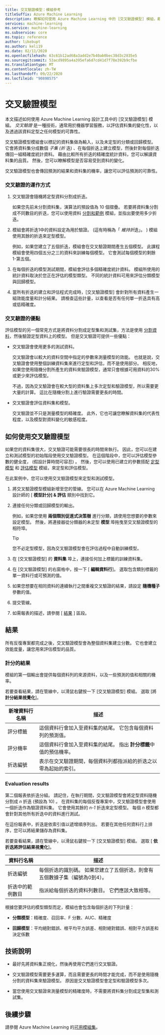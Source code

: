 ```yaml
---
title: 交叉驗證模型：模組參考
titleSuffix: Azure Machine Learning
description: 瞭解如何使用 Azure Machine Learning 中的 [交叉驗證模型] 模組，藉由分割資料來交叉驗證分類或回歸模型的參數估計值。
services: machine-learning
ms.service: machine-learning
ms.subservice: core
ms.topic: reference
author: likebupt
ms.author: keli19
ms.date: 02/11/2020
ms.openlocfilehash: 63c61b12ad68a3add2e7b40ab0bec38d3c2835e5
ms.sourcegitcommit: 53acd9895a4a395efa6d7cd41d7f78e392b9cfbe
ms.translationtype: MT
ms.contentlocale: zh-TW
ms.lasthandoff: 09/22/2020
ms.locfileid: "90898575"
---
```

# <a name="cross-validate-model"></a>交叉驗證模型

本文描述如何使用 Azure Machine Learning 設計工具中的 [交叉驗證模型] 模組。 *交叉驗證* 是一種技術，通常用於機器學習服務，以評估資料集的變化性，以及透過該資料定型之任何模型的可靠性。  

交叉驗證模型模組會以標記的資料集做為輸入，以及未定型的分類或回歸模型。 它會將資料集分成數個 *子集 (折* 迭) 、在每個折迭上建立模型，然後針對每個折迭傳回一組精確度統計資料。 藉由比較所有折迭的精確度統計資料，您可以解讀資料集的品質。 然後，您可以瞭解模型是否容易受到資料的變化。  

交叉驗證模型也會傳回預測的結果和資料集的機率，讓您可以評估預測的可靠性。  

### <a name="how-cross-validation-works"></a>交叉驗證的運作方式

1. 交叉驗證會隨機將定型資料分割成折迭。 

   如果您先前未分割資料集，演算法的預設值為 10 個摺疊。 若要將資料集分割成不同數目的折迭，您可以使用資料 [分割和範例](partition-and-sample.md) 模組，並指出要使用多少折迭。  

2.  模組會將折迭1中的資料設定為用於驗證。  (這有時稱為「 *維持折*迭」。 ) 模組使用其餘的折迭來定型模型。 

    例如，如果您建立了五個折迭，模組會在交叉驗證期間產生五個模型。 此課程模組會使用四個五分之三的資料來訓練每個模型。 它會測試每個模型的剩餘 1-第五個。  

3.  在每個折迭的模型測試期間，模組會評估多個精確度統計資料。 模組所使用的統計資料取決於您正在評估的模型類型。 不同的統計資料可用來評估分類模型與回歸模型。  

4.  當所有折迭的建立和評估程式完成時，[交叉驗證模型] 會針對所有資料產生一組效能度量和計分結果。 請檢查這些計量，以查看是否有任何單一折迭具有高或低精確度。 

### <a name="advantages-of-cross-validation"></a>交叉驗證的優點

評估模型的另一個常見方式是將資料分割成定型集和測試集，方法是使用 [分割資料](split-data.md)，然後驗證定型資料上的模型。 但是交叉驗證可提供一些優點：  

-   交叉驗證會使用更多的測試資料。

    交叉驗證會以較大的資料空間中指定的參數來測量模型的效能。 也就是說，交叉驗證會使用整個訓練資料集來進行定型和評估，而不是使用部分。 相反地，如果您使用隨機分割所產生的資料來驗證模型，通常只會根據可用資料的30% 或更少來評估模型。  

    不過，因為交叉驗證會在較大型的資料集上多次定型和驗證模型，所以需要更大量的計算。 這比在隨機分割上進行驗證需要更長的時間。  

-   交叉驗證會評估資料集和模型。

    交叉驗證並不只是測量模型的精確度。 此外，它也可讓您瞭解資料集的代表性程度，以及模型對資料變化的敏感程度。  

## <a name="how-to-use-cross-validate-model"></a>如何使用交叉驗證模型

如果您的資料集很大，交叉驗證可能需要很長的時間來執行。  因此，您可以在建立和測試模型的初始階段使用交叉驗證模型。 在這個階段中，您可以評估模型參數的健全度， (假設計算時間可容忍) 。 然後，您可以使用已建立的參數搭配 [定型模型](train-model.md) 和 [評估模型](evaluate-model.md) 模組，來定型和評估模型。

在此案例中，您可以使用交叉驗證模型來定型和測試模型。

1. 將交叉驗證模型模組新增至您的管線。 您可以在 Azure Machine Learning 設計師的 [ **模型計分] & 評估** 類別中找到它。 

2. 連接任何分類或回歸模型的輸出。 

    例如，如果您使用 **兩個類別促進式決策樹** 進行分類，請使用您想要的參數來設定模型。 然後，將連接器從分類器的未定型 **模型** 埠拖曳至交叉驗證模型的相符埠。 

    > [!TIP] 
    > 您不必定型模型，因為交叉驗證模型會在評估過程中自動訓練模型。  
3.  在 [交叉驗證模型] 的 **資料集** 埠上，連接任何加上標籤的訓練資料集。  

4.  在 [交叉驗證模型] 的右窗格中，按一下 [ **編輯資料行**]。 選取包含類別標籤的單一資料行或可預測的值。 

5. 如果您想要在相同資料的連續執行之間重複交叉驗證的結果，請設定 **隨機種子** 參數的值。  

6. 提交管線。

7. 如需報表的描述，請參閱 [ [結果](#results) ] 區段。

## <a name="results"></a>結果

所有反復專案都完成之後，交叉驗證模型會為整個資料集建立分數。 它也會建立效能度量，讓您用來評估模型的品質。

### <a name="scored-results"></a>計分的結果

模組的第一個輸出會提供每個資料列的來源資料，以及一些預測的值和相關的機率。 

若要查看結果，請在管線中，以滑鼠右鍵按一下 [交叉驗證模型] 模組。 選取 [將 **計分結果視覺化**]。

| 新增資料行名稱      | 描述                              |
| -------------------- | ---------------------------------------- |
| 評分標籤        | 這個資料行會加入至資料集的結尾。 它包含每個資料列的預測值。 |
| 評分機率 | 這個資料行會加入至資料集的結尾。 指出 **計分標籤**中值的預估機率。 |
| 折迭編號          | 表示在交叉驗證期間，每個資料列都指派給的折迭之以零為起始的索引。 |

 ### <a name="evaluation-results"></a>Evaluation results

第二個報表依折迭分組。 請記住，在執行期間，交叉驗證模型會將定型資料隨機分割成 *n* 折迭 (預設為 10) 。 在資料集的每個反復專案中，交叉驗證模型會使用一個折迭作為驗證資料集。 它會使用其餘的 *n-1* 折迭來定型模型。 每個 *n* 模型都會針對其他所有折迭中的資料進行測試。

在這份報表中，折迭是依索引值以遞增順序列出。  若要在其他任何資料行上排序，您可以將結果儲存為資料集。

若要查看結果，請在管線中，以滑鼠右鍵按一下 [交叉驗證模型] 模組。 選取 [ **依折迭將評估結果視覺化**]。


|資料行名稱| 描述|
|----|----|
|折迭編號| 每個折迭的識別碼。 如果您建立了五個折迭，則會有五個數據子集（編號為0到4）。
|折迭中的範例數目|指派給每個折迭的資料列數目。 它們應該大致相等。 |


根據您要評估的模型類型而定，模組也會包含每個折迭的下列計量： 

+ **分類模型**：精確度、召回率、F 分數、AUC、精確度  

+ **回歸模型**：平均絕對錯誤、根平均平方誤差、相對絕對錯誤、相對平方誤差和決定係數


## <a name="technical-notes"></a>技術說明  

+ 最好先將資料集正規化，然後再使用它們進行交叉驗證。 

+ 交叉驗證模型需要更多運算，而且需要更長的時間才能完成，而不是使用隨機分割的資料集來驗證模型。 原因是交叉驗證模型會定型和驗證模型多次。

+ 當您使用交叉驗證來測量模型的精確度時，不需要將資料集分割成定型集和測試集。 


## <a name="next-steps"></a>後續步驟

請參閱 Azure Machine Learning 的[可用模組集](module-reference.md)。 


